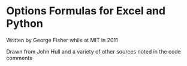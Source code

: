 Options Formulas for Excel and Python
========================================================
Written by George Fisher while at MIT in 2011

Drawn from John Hull and a variety of other sources noted in the code comments